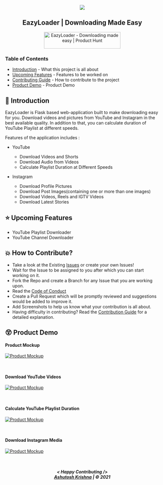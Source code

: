 <p align="center">
    <img src="https://raw.githubusercontent.com/ashutoshkrris/EazyLoader/main/core/static/assets/icon.png">
</p>

<h2 align="center"> 
    EazyLoader | Downloading Made Easy
</h2>

<p align="center">
<a href="https://www.producthunt.com/posts/eazyloader?utm_source=badge-featured&utm_medium=badge&utm_souce=badge-eazyloader" target="_blank"><img src="https://api.producthunt.com/widgets/embed-image/v1/featured.svg?post_id=317311&theme=light" alt="EazyLoader - Downloading made easy | Product Hunt" style="width: 250px; height: 54px;" width="250" height="54" /></a>
</p>

### Table of Contents

- [Introduction](#introduction) - What this project is all about
- [Upcoming Features](#upcoming-features) - Features to be worked on
- [Contributing Guide](https://github.com/ashutoshkrris/EazyLoader/blob/main/CONTRIBUTING.md) - How to contribute to the project
- [Product Demo](#product-demo) - Product Demo


## <a name="introduction">📌 Introduction</a>

EazyLoader is Flask based web-application built to make downloading easy for you. Download videos and pictures from YouTube and Instagram in the best available quality. In addition to that, you can calculate duration of YouTube Playlist at different speeds.

Features of the application includes :
- YouTube
    - Download Videos and Shorts
    - Download Audio from Videos
    - Calculate Playlist Duration at Different Speeds

- Instagram
    - Download Profile Pictures
    - Download Post Images(containing one or more than one images)
    - Download Videos, Reels and IGTV Videos
    - Download Latest Stories


## <a name='upcoming-features'>⭐ Upcoming Features</a>

* YouTube Playlist Downloader
* YouTube Channel Downloader


## <a name='how-to-contribute'>💥 How to Contribute?</a>

- Take a look at the Existing [Issues](https://github.com/ashutoshkrris/EazyLoader/issues) or create your own Issues!
- Wait for the Issue to be assigned to you after which you can start working on it.
- Fork the Repo and create a Branch for any Issue that you are working upon.
- Read the [Code of Conduct](https://github.com/ashutoshkrris/EazyLoader/blob/main/CODE_OF_CONDUCT.md)
- Create a Pull Request which will be promptly reviewed and suggestions would be added to improve it.
- Add Screenshots to help us know what your contribution is all about.
- Having difficulty in contributing? Read the [Contribution Guide](https://github.com/ashutoshkrris/EazyLoader/blob/main/CONTRIBUTING.md) for a detailed explanation.


## <a name='product-demo'>😲 Product Demo</a>

#### Product Mockup

[![Product Mockup](https://img.youtube.com/vi/yfsGD3AM6t0/0.jpg)](https://www.youtube.com/watch?v=yfsGD3AM6t0)

<br>

#### Download YouTube Videos

[![Product Mockup](https://img.youtube.com/vi/rdQ6SKsyzJg/0.jpg)](https://www.youtube.com/watch?v=rdQ6SKsyzJg)

<br>

#### Calculate YouTube Playlist Duration

[![Product Mockup](https://img.youtube.com/vi/pdozACL6_44/0.jpg)](https://www.youtube.com/watch?v=pdozACL6_44)

<br>

#### Download Instagram Media

[![Product Mockup](https://img.youtube.com/vi/QF5ecd_wc7Y/0.jpg)](https://www.youtube.com/watch?v=QF5ecd_wc7Y)


<br>
<h5 align="center">
< Happy Contributing />
<br>
<a href="https://ashutoshkrris.tk">Ashutosh Krishna</a> | © 2021
</h5>
